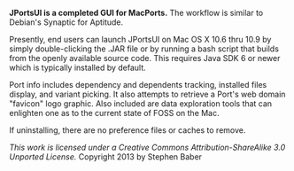 **JPortsUI is a completed GUI for MacPorts.**  The workflow is similar to Debian's Synaptic for Aptitude.

Presently, end users can launch JPortsUI on Mac OS X 10.6 thru 10.9 by simply double-clicking the .JAR file or by running a bash script that builds from the openly available source code.  This requires Java SDK 6 or newer which is typically installed by default.

Port info includes dependency and dependents tracking, installed files display, and variant picking.  It also attempts to retrieve a Port's web domain "favicon" logo graphic.  Also included are data exploration tools that can enlighten one as to the current state of FOSS on the Mac.

If uninstalling, there are no preference files or caches to remove.


_This work is licensed under a Creative Commons Attribution-ShareAlike 3.0 Unported License._ Copyright 2013 by Stephen Baber